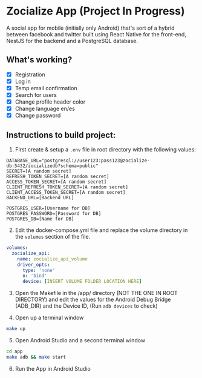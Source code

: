 # Zocialize App (Project In Progress)
A social app for mobile (initially only Android) that's sort of a hybrid between facebook and twitter built using React Native for the front-end, NestJS for the backend and a PostgreSQL database.

## What's working? 
- [x] Registration
- [x] Log in
- [x] Temp email confirmation
- [x] Search for users
- [x] Change profile header color
- [x] Change language en/es
- [x] Change password

## Instructions to build project: 

1. First create & setup a `.env` file in root directory with the following values:

```.env
DATABASE_URL="postgresql://user123:pass123@zocialize-db:5432/zocializedb?schema=public"
SECRET=[A random secret]
REFRESH_TOKEN_SECRET=[A random secret] 
ACCESS_TOKEN_SECRET=[A random secret]
CLIENT_REFRESH_TOKEN_SECRET=[A random secret]
CLIENT_ACCESS_TOKEN_SECRET=[A random secret]
BACKEND_URL=[Backend URL]

POSTGRES_USER=[Username for DB]
POSTGRES_PASSWORD=[Password for DB]
POSTGRES_DB=[Name for DB]
```

2. Edit the docker-compose.yml file and replace the volume directory in the `volumes` section of the file.

```yml
volumes:
  zocialize_api:
    name: zocialize_api_volume
    driver_opts:
      type: 'none'
      o: 'bind'
      device: [INSERT VOLUME FOLDER LOCATION HERE]
```

3. Open the Makefile in the /app/ directory (NOT THE ONE IN ROOT DIRECTORY) and edit the values for the Android Debug Bridge (ADB_DIR) and the Device ID, (Run `adb devices` to check)

4. Open up a terminal window

```bash
make up
```

5. Open Android Studio and a second terminal window

```bash
cd app
make adb && make start
```

6. Run the App in Android Studio
